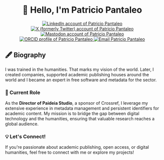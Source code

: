 <h1 align="center">👋 Hello, I'm Patricio Pantaleo</h1>

<p align="center">
  <a href="https://www.linkedin.com/in/patricio-pantaleo" target="_blank">
    <img alt="LinkedIn account of Patricio Pantaleo" src="https://shields.io/badge/LinkedIn-patricio--pantaleo-333?logo=linkedin&logoColor=white" />
  </a>
  <a href="https://x.com/PatoPantaleo" target="_blank">
    <img alt="X (formerly Twitter) account of Patricio Pantaleo" src="https://shields.io/badge/X-PatoPantaleo-333?logo=x&logoColor=white" />
  </a>
  <a href="https://mastodon.social/@patopantaleo" rel="me" target="_blank">
    <img alt="Mastodon account of Patricio Pantaleo" src="https://shields.io/badge/Mastodon-patopantaleo%40mastodon.social-333?logo=mastodon&logoColor=white" />
  </a>
  <a href="https://orcid.org/0000-0002-8104-8975" target="_blank">
    <img alt="ORCID profile of Patricio Pantaleo" src="https://shields.io/badge/ORCID-0000--0002--8104--8975-333?logo=orcid&logoColor=white" />
  </a>
  <a href="mailto:patricio@paideiastudio.net">
    <img alt="Email Patricio Pantaleo" src="https://shields.io/badge/Email-patricio%40paideiastudio.net-333?logo=gmail&logoColor=white" />
  </a>
</p>

<h2>🖋️ Biography</h2>
<p>
 I was trained in the humanities. That marks my vision of the world. Later, I created companies, supported academic publishing houses around the world and I became an expert in free software and metadata for the sector.
</p>


<h3>🎯 Current Role</h3>
<p>
  As the <strong>Director of Paideia Studio</strong>, a sponsor of Crossref, I leverage my extensive experience in metadata management and persistent identifiers for academic content. 
  My mission is to bridge the gap between digital technology and the humanities, ensuring that valuable research reaches a global audience.
</p>

<h3>💡 Let's Connect!</h3>
<p>
  If you're passionate about academic publishing, open access, or digital humanities, feel free to connect with me or explore my projects!
</p>
